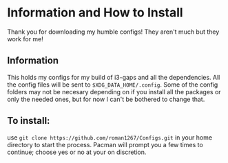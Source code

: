 # Information and How to Install
Thank you for downloading my humble configs! They aren't much but they work for me!
## Information

This holds my configs for my build of i3-gaps and all the dependencies. All the config files will be sent to `$XDG_DATA_HOME/.config`. Some of the config folders may not be necesary depending on if you install all the packages or only the needed ones, but for now I can't be bothered to change that.

## To install:

use `git clone https://github.com/roman1267/Configs.git` in your home directory to start the process. Pacman will prompt you a few times to continue; choose yes or no at your on discretion.
